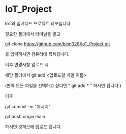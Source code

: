 # IoT_Project
IoT와 임베디드 프로젝트 레포입니다.

필요한 폴더에서 터미널을 열고 

git clone https://github.com/binn328/IoT_Project.git 

를 입력하시면 컴퓨터에 복제됩니다.

이후 변경사항 업로드 시 

해당 폴더에서 git add <업로드할 파일 이름>

(만약 모든 파일을 선택하고 싶다면 " git add * " 하시면 됩니다.)

이후 

git commit -m "메시지"

git push origin main

하시면 깃허브에 업로드 됩니다.